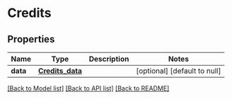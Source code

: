 # Credits
## Properties

| Name | Type | Description | Notes |
|------------ | ------------- | ------------- | -------------|
| **data** | [**Credits_data**](Credits_data.md) |  | [optional] [default to null] |

[[Back to Model list]](../README.md#documentation-for-models) [[Back to API list]](../README.md#documentation-for-api-endpoints) [[Back to README]](../README.md)

